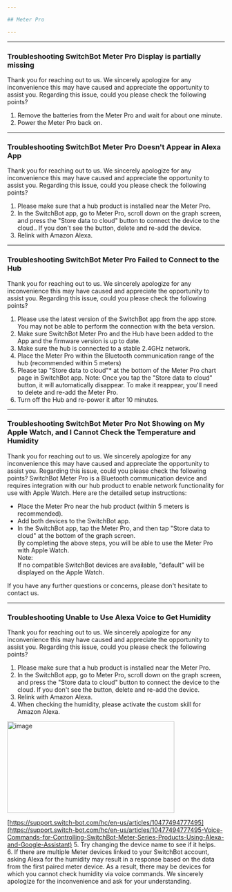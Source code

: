 ```yaml
---

## Meter Pro

---
```


---
### Troubleshooting SwitchBot Meter Pro Display is partially missing

Thank you for reaching out to us. We sincerely apologize for any inconvenience this may have caused and appreciate the opportunity to assist you.
Regarding this issue, could you please check the following points?
1. Remove the batteries from the Meter Pro and wait for about one minute.
2. Power the Meter Pro back on.


---
### Troubleshooting SwitchBot Meter Pro Doesn't Appear in Alexa App

Thank you for reaching out to us. We sincerely apologize for any inconvenience this may have caused and appreciate the opportunity to assist you.
Regarding this issue, could you please check the following points?
1. Please make sure that a hub product is installed near the Meter Pro.  
2. In the SwitchBot app, go to Meter Pro, scroll down on the graph screen, and press the "Store data to cloud" button to connect the device to the cloud.. If you don't see the button, delete and re-add the device.
3.  Relink with Amazon Alexa.


---
### Troubleshooting SwitchBot Meter Pro Failed to Connect to the Hub

Thank you for reaching out to us. We sincerely apologize for any inconvenience this may have caused and appreciate the opportunity to assist you.
Regarding this issue, could you please check the following points?
1. Please use the latest version of the SwitchBot app from the app store. You may not be able to perform the connection with the beta version.
2. Make sure SwitchBot Meter Pro and the Hub have been added to the App and the firmware version is up to date.
3. Make sure the hub is connected to a stable 2.4GHz network.
4. Place the Meter Pro within the Bluetooth communication range of the hub (recommended within 5 meters)
5. Please tap "Store data to cloud"* at the bottom of the Meter Pro chart page in SwitchBot app.
Note: Once you tap the "Store data to cloud" button, it will automatically disappear. To make it reappear, you'll need to delete and re-add the Meter Pro.
6. Turn off the Hub and re-power it after 10 minutes.


---
### Troubleshooting SwitchBot Meter Pro Not Showing on My Apple Watch, and I Cannot Check the Temperature and Humidity

Thank you for reaching out to us. We sincerely apologize for any inconvenience this may have caused and appreciate the opportunity to assist you.
Regarding this issue, could you please check the following points?
SwitchBot Meter Pro is a Bluetooth communication device and requires integration with our hub product to enable network functionality for use with Apple Watch. Here are the detailed setup instructions:
- Place the Meter Pro near the hub product (within 5 meters is recommended).  
- Add both devices to the SwitchBot app.
- In the SwitchBot app, tap the Meter Pro, and then tap "Store data to cloud" at the bottom of the graph screen.  
By completing the above steps, you will be able to use the Meter Pro with Apple Watch.  
Note:  
If no compatible SwitchBot devices are available, "default" will be displayed on the Apple Watch.  

If you have any further questions or concerns, please don't hesitate to contact us.  


---
### Troubleshooting Unable to Use Alexa Voice to Get Humidity

Thank you for reaching out to us. We sincerely apologize for any inconvenience this may have caused and appreciate the opportunity to assist you.
Regarding this issue, could you please check the following points?
1. Please make sure that a hub product is installed near the Meter Pro.  
2. In the SwitchBot app, go to Meter Pro, scroll down on the graph screen, and press the "Store data to cloud" button to connect the device to the cloud. If you don't see the button, delete and re-add the device.
3. Relink with Amazon Alexa.  
4. When checking the humidity, please activate the custom skill for Amazon Alexa.

<img width="387" height="212" alt="image" src="https://github.com/user-attachments/assets/1bdd6ccf-ee10-4590-adfa-d69cd6220706" />

[https://support.switch-bot.com/hc/en-us/articles/10477494777495](https://support.switch-bot.com/hc/en-us/articles/10477494777495-Voice-Commands-for-Controlling-SwitchBot-Meter-Series-Products-Using-Alexa-and-Google-Assistant)
5. Try changing the device name to see if it helps.  
6. If there are multiple Meter devices linked to your SwitchBot account, asking Alexa for the humidity may result in a response based on the data from the first paired meter device. As a result, there may be devices for which you cannot check humidity via voice commands. We sincerely apologize for the inconvenience and ask for your understanding.












